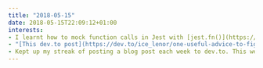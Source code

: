 ```yaml
---
title: "2018-05-15"
date: 2018-05-15T22:09:12+01:00
interests:
- I learnt how to mock function calls in Jest with [jest.fn()](https://facebook.github.io/jest/docs/en/mock-function-api.html)
- "[This dev.to post](https://dev.to/ice_lenor/one-useful-advice-to-fight-the-impostor-syndrome-3p8) about presenting your accomplishments proudly and stop being derogatory about yourself professionally really resonated with me. Hopefully I can follow this advice!"
- Kept up my streak of posting a blog post each week to dev.to. This week's was about [Sets](https://dev.to/claireparker/how-to-create-an-array-of-unique-values-in-javascript-using-sets-5dg6).
---
```

